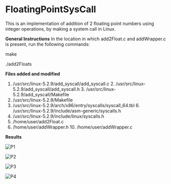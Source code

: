 # FloatingPointSysCall

This is an implementation of addition of 2 floating point numbers using integer operations, by making a system call in Linux.

**General Instructions**
In the location in which add2Float.c and addWrapper.c is present, run the following commands:

make 

./add2Floats

**Files added and modified**
1. /usr/src/linux-5.2.9/add_syscall/add_syscall.c 2. /usr/src/linux-5.2.9/add_syscall/add_syscall.h 3. /usr/src/linux-5.2.9/add_syscall/Makefile
4. /usr/src/linux-5.2.9/Makefile
5. /usr/src/linux-5.2.9/arch/x86/entry/syscalls/syscall_64.tbl 6. /usr/src/linux-5.2.9/include/asm-generic/syscalls.h
7. /usr/src/linux-5.2.9/include/linux/syscalls.h
8. /home/user/add2Float.c
9. /home/user/addWrapper.h 10. /home/user/addWrapper.c


**Results**

![P1]()

![P2]()

![P3]()

![P4]()

